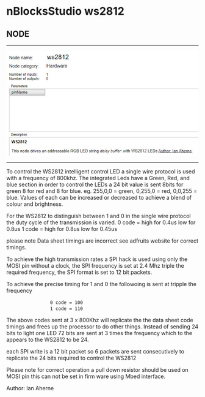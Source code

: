  # nBlocksStudio ws2812 
 ## NODE

---

 ![WS2812 NODE](ws2812_server.JPG)

---


To control the WS2812 intelligent control LED a single wire protocol is used
with a frequency of 800khz. The integrated Leds have a Green, Red, and blue section
in order to control the LEDs a 24 bit value is sent 8bits for green 8 for red and 8 for blue.
eg. 255,0,0 = green, 0,255,0 = red, 0,0,255 = blue. Values of each can be increased or decreased
to achieve a blend of colour and brightness.

For the WS2812 to distinguish between 1 and 0 in the single wire protocol the 
duty cycle of the transmission is varied.
                    0 code = high for 0.4us low for 0.8us
                    1 code = high for 0.8us low for 0.45us
                    
please note Data sheet timings are incorrect see adfruits website for correct timings.
                    
To achieve the high transmission rates a SPI hack is used using only the MOSI pin
without a clock, the SPI frequency is set at 2.4 Mhz triple the required frequency,
the SPI format is set to 12 bit packets.

To achieve the precise timing for 1 and 0 the followoing is sent at tripple the frequency 

                    0 code = 100
                    1 code = 110
                    
The above codes sent at 3 x 800Khz will replicate the the data sheet code timings 
and frees up the processor to do other things. Instead of sending 24 bits to light one LED
72 bits are sent at 3 times the frequency which to the appears to the WS2812 to be 24.

each SPI write is a 12 bit packet so 6 packets are sent consecutively to replicate
the 24 bits required to control the WS2812

Please note for correct operation a pull down resistor should be used on MOSI pin
this can not be set in firm ware using Mbed interface.

 Author: Ian Aherne  
